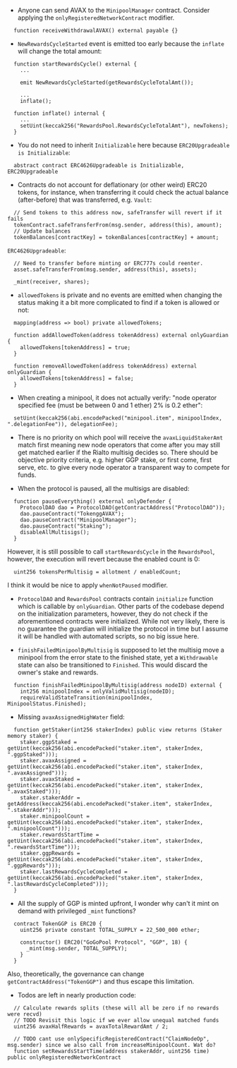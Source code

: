 * Anyone can send AVAX to the ```MinipoolManager``` contract. Consider applying the ```onlyRegisteredNetworkContract``` modifier.
```solidity
  function receiveWithdrawalAVAX() external payable {}
```

* ```NewRewardsCycleStarted``` event is emitted too early because the ```inflate``` will change the total amount:
```solidity
  function startRewardsCycle() external {
    ...

    emit NewRewardsCycleStarted(getRewardsCycleTotalAmt());

    ...
    inflate();
```
```solidity
  function inflate() internal {
    ...
    setUint(keccak256("RewardsPool.RewardsCycleTotalAmt"), newTokens);
  }
```

* You do not need to inherit ```Initializable``` here because ```ERC20Upgradeable is Initializable```:
```solidity
  abstract contract ERC4626Upgradeable is Initializable, ERC20Upgradeable
```

* Contracts do not account for deflationary (or other weird) ERC20 tokens, for instance, when transferring it could check the actual balance (after-before) that was transferred, e.g. ```Vault```:
```solidity
  // Send tokens to this address now, safeTransfer will revert if it fails
  tokenContract.safeTransferFrom(msg.sender, address(this), amount);
  // Update balances
  tokenBalances[contractKey] = tokenBalances[contractKey] + amount;
```
```ERC4626Upgradeable```:
```solidity
  // Need to transfer before minting or ERC777s could reenter.
  asset.safeTransferFrom(msg.sender, address(this), assets);
  
  _mint(receiver, shares);
```

* ```allowedTokens``` is private and no events are emitted when changing the status making it a bit more complicated to find if a token is allowed or not: 
```solidity
  mapping(address => bool) private allowedTokens;

  function addAllowedToken(address tokenAddress) external onlyGuardian {
	allowedTokens[tokenAddress] = true;
  }

  function removeAllowedToken(address tokenAddress) external onlyGuardian {
	allowedTokens[tokenAddress] = false;
  }
```

* When creating a minipool, it does not actually verify: "node operator specified fee (must be between 0 and 1 ether) 2% is 0.2 ether":
```solidity
  setUint(keccak256(abi.encodePacked("minipool.item", minipoolIndex, ".delegationFee")), delegationFee);
```

* There is no priority on which pool will receive the ```avaxLiquidStakerAmt``` match first meaning new node operators that come after you may still get matched earlier if the Rialto multisig decides so. There should be objective priority criteria, e.g. higher GGP stake, or first come, first serve, etc. to give every node operator a transparent way to compete for funds. 

* When the protocol is paused, all the multisigs are disabled:
```solidity
  function pauseEverything() external onlyDefender {
	ProtocolDAO dao = ProtocolDAO(getContractAddress("ProtocolDAO"));
	dao.pauseContract("TokenggAVAX");
	dao.pauseContract("MinipoolManager");
	dao.pauseContract("Staking");
	disableAllMultisigs();
  }
```
However, it is still possible to call ```startRewardsCycle``` in the ```RewardsPool```, however, the execution will revert because the enabled count is 0:
```solidity
  uint256 tokensPerMultisig = allotment / enabledCount;
```
I think it would be nice to apply ```whenNotPaused``` modifier.

* ```ProtocolDAO``` and ```RewardsPool``` contracts contain ```initialize``` function which is callable by ```onlyGuardian```. Other parts of the codebase depend on the initialization parameters, however, they do not check if the aforementioned contracts were initialized. While not very likely, there is no guarantee the guardian will initialize the protocol in time but I assume it will be handled with automated scripts, so no big issue here.

* ```finishFailedMinipoolByMultisig``` is supposed to let the multisig move a minipool from the error state to the finished state, yet a ```Withdrawable``` state can also be transitioned to ```Finished```. This would discard the owner's stake and rewards.
```solidity
  function finishFailedMinipoolByMultisig(address nodeID) external {
    int256 minipoolIndex = onlyValidMultisig(nodeID);
    requireValidStateTransition(minipoolIndex, MinipoolStatus.Finished);
```

* Missing ```avaxAssignedHighWater``` field:
```solidity
  function getStaker(int256 stakerIndex) public view returns (Staker memory staker) {
    staker.ggpStaked = getUint(keccak256(abi.encodePacked("staker.item", stakerIndex, ".ggpStaked")));
    staker.avaxAssigned = getUint(keccak256(abi.encodePacked("staker.item", stakerIndex, ".avaxAssigned")));
    staker.avaxStaked = getUint(keccak256(abi.encodePacked("staker.item", stakerIndex, ".avaxStaked")));
    staker.stakerAddr = getAddress(keccak256(abi.encodePacked("staker.item", stakerIndex, ".stakerAddr")));
    staker.minipoolCount = getUint(keccak256(abi.encodePacked("staker.item", stakerIndex, ".minipoolCount")));
    staker.rewardsStartTime = getUint(keccak256(abi.encodePacked("staker.item", stakerIndex, ".rewardsStartTime")));
    staker.ggpRewards = getUint(keccak256(abi.encodePacked("staker.item", stakerIndex, ".ggpRewards")));
    staker.lastRewardsCycleCompleted = getUint(keccak256(abi.encodePacked("staker.item", stakerIndex, ".lastRewardsCycleCompleted")));
  }
```

*  All the supply of GGP is minted upfront, I wonder why can't it mint on demand with privileged ```_mint``` functions?
```solidity
  contract TokenGGP is ERC20 {
    uint256 private constant TOTAL_SUPPLY = 22_500_000 ether;

    constructor() ERC20("GoGoPool Protocol", "GGP", 18) {
      _mint(msg.sender, TOTAL_SUPPLY);
    }
  }
```
Also, theoretically, the governance can change ```getContractAddress("TokenGGP")``` and thus escape this limitation.

* Todos are left in nearly production code:
```solidity
  // Calculate rewards splits (these will all be zero if no rewards were recvd)
  // TODO Revisit this logic if we ever allow unequal matched funds
  uint256 avaxHalfRewards = avaxTotalRewardAmt / 2;
```
```solidity
  // TODO cant use onlySpecificRegisteredContract("ClaimNodeOp", msg.sender) since we also call from increaseMinipoolCount. Wat do?
  function setRewardsStartTime(address stakerAddr, uint256 time) public onlyRegisteredNetworkContract
```